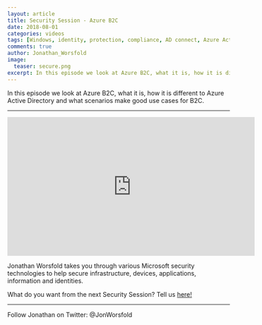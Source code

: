 ```yaml
---
layout: article
title: Security Session - Azure B2C
date: 2018-08-01
categories: videos
tags: [Windows, identity, protection, compliance, AD connect, Azure Active Directory, B2C, security, security session]
comments: true
author: Jonathan_Worsfold
image:
  teaser: secure.png
excerpt: In this episode we look at Azure B2C, what it is, how it is different to Azure Active Directory and what scenarios make good use cases for B2C.
---
```


In this episode we look at Azure B2C, what it is, how it is different to Azure Active Directory and what scenarios make good use cases for B2C.

----------

<iframe width="560" height="315" src="https://www.youtube.com/embed/0XbPVZzy7NA" frameborder="0" allow="autoplay; encrypted-media" allowfullscreen></iframe>

Jonathan Worsfold takes you through various Microsoft security technologies to help secure infrastructure, devices, applications, information and identities. 

What do you want from the next Security Session? Tell us [here!](http://aka.ms/SecuritySessionVote)

----------

Follow Jonathan on Twitter: @JonWorsfold 